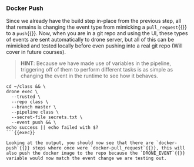 ### Docker Push

Since we already have the build step in-place from the previous step, all that remains is changing the event type from mimicking a `pull_request`{{}} to a `push`{{}}.  Now, when you are in a git repo and using the UI, these types of events are sent automatically to drone server, but all of this can be mimicked and tested locally before even pushing into a real git repo (Will cover in future courses).

> **HINT**: 
> Because we have made use of variables in the pipeline, triggering off of them to perform different tasks is as simple as changing the event in the runtime to see how it behaves.

```shell
cd ~/class && \
drone exec \
  --trusted \
  --repo class \
  --branch master \
  --pipeline class \
  --secret-file secrets.txt \
  --event push && \
echo success || echo failed with $?
```{{exec}}

Looking at the output, you should now see that there are `docker-push`{{}} steps where once were `docker-pull_request`{{}}, this will also push the docker image to the repo because the `DRONE_EVENT`{{}} variable would now match the event change we are testing out.
